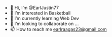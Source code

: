 - 👋 Hi, I’m @EarlJustin77
- 👀 I’m interested in Basketball
- 🌱 I’m currently learning Web Dev
- 💞️ I’m looking to collaborate on ...
- 📫 How to reach me earlraagas23@gmail.com

<!---
EarlJustin77/EarlJustin77 is a ✨ special ✨ repository because its `README.md` (this file) appears on your GitHub profile.
You can click the Preview link to take a look at your changes.
--->
